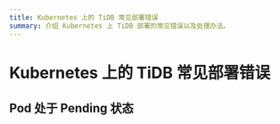 ```yaml
---
title: Kubernetes 上的 TiDB 常见部署错误
summary: 介绍 Kubernetes 上 TiDB 部署的常见错误以及处理办法。
---
```


# Kubernetes 上的 TiDB 常见部署错误

## Pod 处于 Pending 状态
